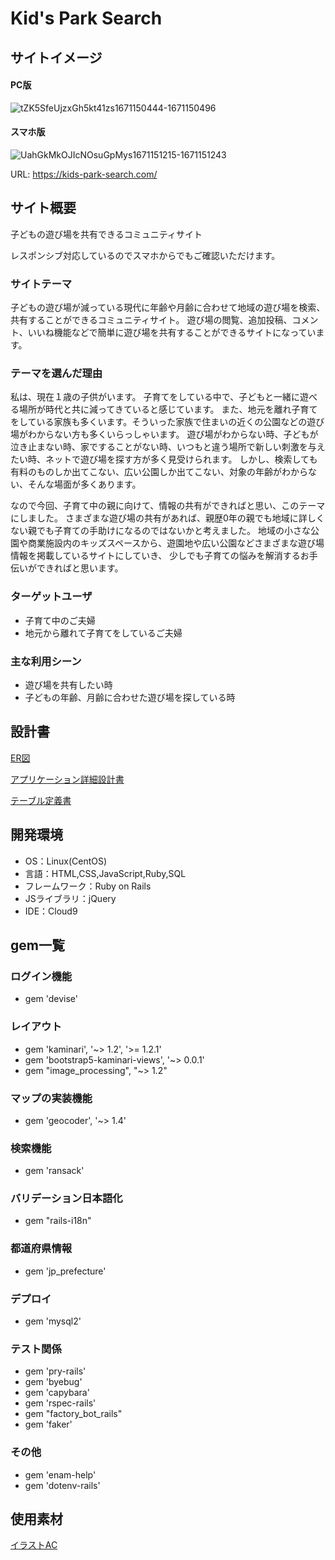 # Kid's Park Search

## サイトイメージ
#### PC版
![tZK5SfeUjzxGh5kt41zs1671150444-1671150496](https://user-images.githubusercontent.com/110312863/207996835-f72df9f9-d606-4d35-b1c7-6b0ca965cce3.gif)


#### スマホ版
![UahGkMkOJIcNOsuGpMys1671151215-1671151243](https://user-images.githubusercontent.com/110312863/207996724-26118e57-2370-4f81-9459-2e55d3566c9d.gif)


URL: https://kids-park-search.com/

## サイト概要
子どもの遊び場を共有できるコミュニティサイト

レスポンシブ対応しているのでスマホからでもご確認いただけます。

### サイトテーマ
子どもの遊び場が減っている現代に年齢や月齢に合わせて地域の遊び場を検索、共有することができるコミュニティサイト。
遊び場の閲覧、追加投稿、コメント、いいね機能などで簡単に遊び場を共有することができるサイトになっています。

### テーマを選んだ理由
私は、現在１歳の子供がいます。
子育てをしている中で、子どもと一緒に遊べる場所が時代と共に減ってきていると感じています。
また、地元を離れ子育てをしている家族も多くいます。そういった家族で住まいの近くの公園などの遊び場がわからない方も多くいらっしゃいます。
遊び場がわからない時、子どもが泣き止まない時、家ですることがない時、いつもと違う場所で新しい刺激を与えたい時、ネットで遊び場を探す方が多く見受けられます。
しかし、検索しても有料のものしか出てこない、広い公園しか出てこない、対象の年齢がわからない、そんな場面が多くあります。

なので今回、子育て中の親に向けて、情報の共有ができればと思い、このテーマにしました。
さまざまな遊び場の共有があれば、親歴0年の親でも地域に詳しくない親でも子育ての手助けになるのではないかと考えました。
地域の小さな公園や商業施設内のキッズスペースから、遊園地や広い公園などさまざまな遊び場情報を掲載しているサイトにしていき、
少しでも子育ての悩みを解消するお手伝いができればと思います。

### ターゲットユーザ
 * 子育て中のご夫婦
 * 地元から離れて子育てをしているご夫婦

### 主な利用シーン
 * 遊び場を共有したい時
 * 子どもの年齢、月齢に合わせた遊び場を探している時

## 設計書

[ER図](https://user-images.githubusercontent.com/110312863/202975102-0aa6c7f9-c342-4a00-8e9c-872e25450825.jpg)

[アプリケーション詳細設計書](https://docs.google.com/spreadsheets/d/1H_9ljrj8AheMexKkDozxxWHkoTXMl2If-lthdds6YLU/edit#gid=549108681)

[テーブル定義書](https://docs.google.com/spreadsheets/d/1VN8J3OWy0Z6RvbROLpgLzgZ-u4-4LmkSQBxYVKkFHAw/edit#gid=1373217982)

## 開発環境
- OS：Linux(CentOS)
- 言語：HTML,CSS,JavaScript,Ruby,SQL
- フレームワーク：Ruby on Rails
- JSライブラリ：jQuery
- IDE：Cloud9

## gem一覧

### ログイン機能
 * gem 'devise'

### レイアウト
 * gem 'kaminari', '~> 1.2', '>= 1.2.1'
 * gem 'bootstrap5-kaminari-views', '~> 0.0.1'
 * gem "image_processing", "~> 1.2"

### マップの実装機能
 * gem 'geocoder', '~> 1.4'

### 検索機能
 * gem 'ransack'

### バリデーション日本語化
 * gem "rails-i18n"

### 都道府県情報
 * gem 'jp_prefecture'

### デプロイ
 * gem 'mysql2'

### テスト関係
 * gem 'pry-rails'
 * gem 'byebug'
 * gem 'capybara'
 * gem 'rspec-rails'
 * gem "factory_bot_rails"
 * gem 'faker'

### その他
 * gem 'enam-help'
 * gem 'dotenv-rails'

## 使用素材
[イラストAC](https://www.ac-illust.com/)